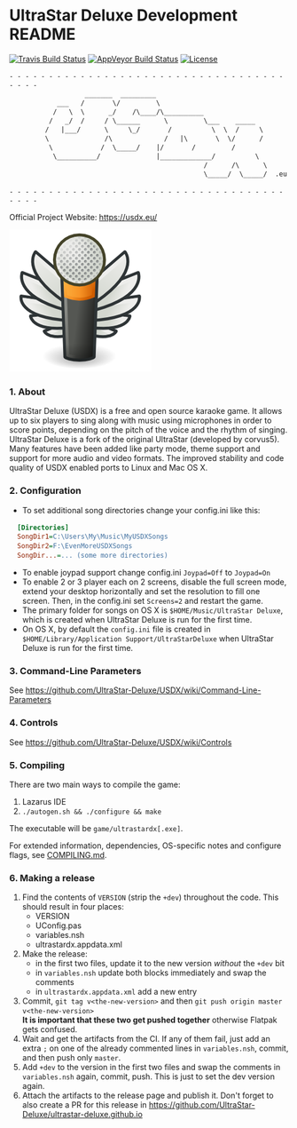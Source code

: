 # UltraStar Deluxe Development README

[![Travis Build Status](https://travis-ci.org/UltraStar-Deluxe/USDX.svg?branch=master)](https://travis-ci.org/UltraStar-Deluxe/USDX)
[![AppVeyor Build Status](https://ci.appveyor.com/api/projects/status/github/UltraStar-Deluxe/USDX?branch=master&svg=true)](https://ci.appveyor.com/project/basisbit/usdx/branch/master)
[![License](https://img.shields.io/badge/license-GPLv2-blue.svg)](LICENSE)

```
- - - - - - - - - - - - - - - - - - - - - - - - - - - - - - - - - - - - - - -
                   _______  _________
            ___   /       \/         \
           /   \  \      _/    /\____/\__________
          /   _/  /     / \______      \         \___    _____
         /   |___/      \     \_/       /          \  \  /     \
         \              /\             /   |\       \  \/      /
          \            /  \_____/    |/       /         /
           \__________/              |_____________/          \
                                                 /      /\      \
                                                 \_____/  \_____/  .eu
                                                                    
- - - - - - - - - - - - - - - - - - - - - - - - - - - - - - - - - - - - - - -
```
Official Project Website: https://usdx.eu/

![UltraStar Deluxe Logo](https://github.com/UltraStar-Deluxe/USDX/blob/master/icons/ultrastardx-icon_256.png)


### 1. About
UltraStar Deluxe (USDX) is a free and open source karaoke game. It allows up to six players to sing along with music using microphones in order to score points, depending on the pitch of the voice and the rhythm of singing.
UltraStar Deluxe is a fork of the original UltraStar (developed by corvus5).
Many features have been added like party mode, theme support and support for more audio and video formats.
The improved stability and code quality of USDX enabled ports to Linux and Mac OS X.

### 2. Configuration
- To set additional song directories change your config.ini like this:
```ini
  [Directories]
  SongDir1=C:\Users\My\Music\MyUSDXSongs
  SongDir2=F:\EvenMoreUSDXSongs
  SongDir...=... (some more directories)
```
- To enable joypad support change config.ini `Joypad=Off` to `Joypad=On`
- To enable 2 or 3 player each on 2 screens, disable the full screen mode, extend your desktop horizontally and set the resolution to fill one screen. Then, in the config.ini set `Screens=2` and restart the game.
- The primary folder for songs on OS X is `$HOME/Music/UltraStar Deluxe`, which is created when UltraStar Deluxe is run for the first time.
- On OS X, by default the `config.ini` file is created in `$HOME/Library/Application Support/UltraStarDeluxe` when UltraStar Deluxe is run for the first time.

### 3. Command-Line Parameters
See https://github.com/UltraStar-Deluxe/USDX/wiki/Command-Line-Parameters

### 4. Controls
See https://github.com/UltraStar-Deluxe/USDX/wiki/Controls

### 5. Compiling
There are two main ways to compile the game:

1. Lazarus IDE
2. `./autogen.sh && ./configure && make`

The executable will be `game/ultrastardx[.exe]`.

For extended information, dependencies, OS-specific notes and configure flags, see [COMPILING.md](COMPILING.md).

### 6. Making a release
1. Find the contents of `VERSION` (strip the `+dev`) throughout the code.
    This should result in four places:
    * VERSION
    * UConfig.pas
    * variables.nsh
    * ultrastardx.appdata.xml
2. Make the release:
    * in the first two files, update it to the new version _without_ the `+dev` bit
    * in `variables.nsh` update both blocks immediately and swap the comments
    * in `ultrastardx.appdata.xml` add a new entry
3. Commit, `git tag v<the-new-version>` and then `git push origin master v<the-new-version>`\
    __It is important that these two get pushed together__ otherwise Flatpak gets confused.
4. Wait and get the artifacts from the CI.
    If any of them fail, just add an extra `;` on one of the already commented lines in `variables.nsh`, commit, and then push only `master`.
5. Add `+dev` to the version in the first two files and swap the comments in `variables.nsh` again, commit, push.
    This is just to set the dev version again.
6. Attach the artifacts to the release page and publish it.
    Don't forget to also create a PR for this release in
    https://github.com/UltraStar-Deluxe/ultrastar-deluxe.github.io
